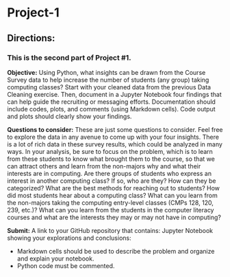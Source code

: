 # Project-1
## Directions:
### This is the second part of Project #1.

<b>Objective:</b> Using Python, what insights can be drawn from the Course Survey data to help increase the number of students (any group) taking computing classes?
Start with your cleaned data from the previous Data Cleaning exercise. Then, document in a Jupyter Notebook four findings that can help guide the recruiting or messaging efforts. Documentation should include codes, plots, and comments (using Markdown cells). Code output and plots should clearly show your findings.

<b>Questions to consider:</b> These are just some questions to consider. Feel free to explore the data in any avenue to come up with your four insights. There is a lot of rich data in these survey results, which could be analyzed in many ways. In your analysis, be sure to focus on the problem, which is to learn from these students to know what brought them to the course, so that we can attract others and learn from the non-majors why and what their interests are in computing.
Are there groups of students who express an interest in another computing class? If so, who are they? How can they be categorized?
What are the best methods for reaching out to students? How did most students hear about a computing class?
What can you learn from the non-majors taking the computing entry-level classes (CMPs 128, 120, 239, etc.)?
What can you learn from the students in the computer literacy courses and what are the interests they may or may not have in computing?

<b>Submit:</b>
A link to your GitHub repository that contains:
Jupyter Notebook showing your explorations and conclusions:
  - Markdown cells should be used to describe the problem and organize and explain your notebook.
  - Python code must be commented.
